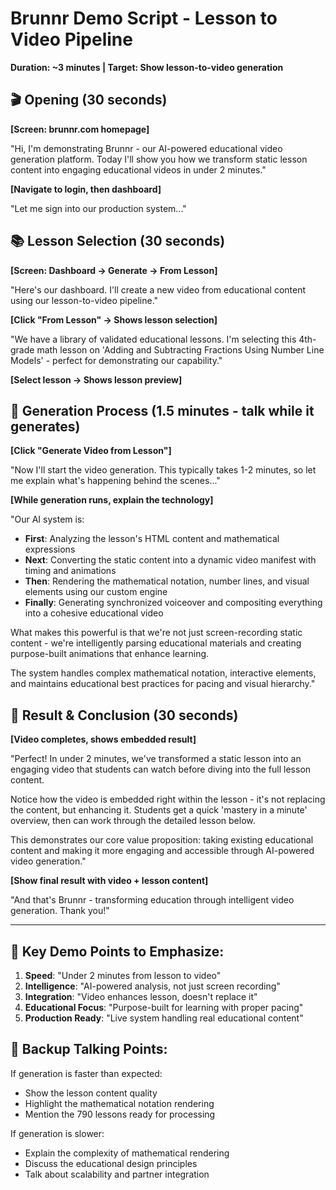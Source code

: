 # Brunnr Demo Script - Lesson to Video Pipeline
**Duration: ~3 minutes | Target: Show lesson-to-video generation**

## 🎬 Opening (30 seconds)

**[Screen: brunnr.com homepage]**

"Hi, I'm demonstrating Brunnr - our AI-powered educational video generation platform. Today I'll show you how we transform static lesson content into engaging educational videos in under 2 minutes."

**[Navigate to login, then dashboard]**

"Let me sign into our production system..."

## 📚 Lesson Selection (30 seconds)

**[Screen: Dashboard → Generate → From Lesson]**

"Here's our dashboard. I'll create a new video from educational content using our lesson-to-video pipeline."

**[Click "From Lesson" → Shows lesson selection]**

"We have a library of validated educational lessons. I'm selecting this 4th-grade math lesson on 'Adding and Subtracting Fractions Using Number Line Models' - perfect for demonstrating our capability."

**[Select lesson → Shows lesson preview]**

## 🔄 Generation Process (1.5 minutes - talk while it generates)

**[Click "Generate Video from Lesson"]**

"Now I'll start the video generation. This typically takes 1-2 minutes, so let me explain what's happening behind the scenes..."

**[While generation runs, explain the technology]**

"Our AI system is:
- **First**: Analyzing the lesson's HTML content and mathematical expressions
- **Next**: Converting the static content into a dynamic video manifest with timing and animations
- **Then**: Rendering the mathematical notation, number lines, and visual elements using our custom engine
- **Finally**: Generating synchronized voiceover and compositing everything into a cohesive educational video

What makes this powerful is that we're not just screen-recording static content - we're intelligently parsing educational materials and creating purpose-built animations that enhance learning.

The system handles complex mathematical notation, interactive elements, and maintains educational best practices for pacing and visual hierarchy."

## 🎥 Result & Conclusion (30 seconds)

**[Video completes, shows embedded result]**

"Perfect! In under 2 minutes, we've transformed a static lesson into an engaging video that students can watch before diving into the full lesson content.

Notice how the video is embedded right within the lesson - it's not replacing the content, but enhancing it. Students get a quick 'mastery in a minute' overview, then can work through the detailed lesson below.

This demonstrates our core value proposition: taking existing educational content and making it more engaging and accessible through AI-powered video generation."

**[Show final result with video + lesson content]**

"And that's Brunnr - transforming education through intelligent video generation. Thank you!"

---

## 🎯 Key Demo Points to Emphasize:

1. **Speed**: "Under 2 minutes from lesson to video"
2. **Intelligence**: "AI-powered analysis, not just screen recording"  
3. **Integration**: "Video enhances lesson, doesn't replace it"
4. **Educational Focus**: "Purpose-built for learning with proper pacing"
5. **Production Ready**: "Live system handling real educational content"

## 📝 Backup Talking Points:

If generation is faster than expected:
- Show the lesson content quality
- Highlight the mathematical notation rendering
- Mention the 790 lessons ready for processing

If generation is slower:
- Explain the complexity of mathematical rendering
- Discuss the educational design principles
- Talk about scalability and partner integration

